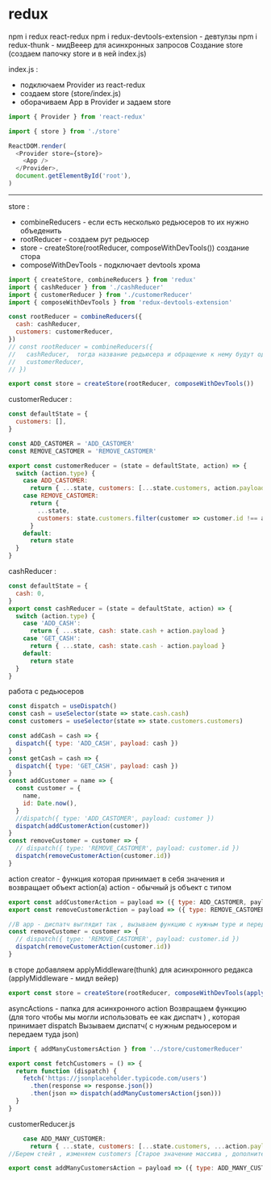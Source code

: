 # redux

npm i redux react-redux
npm i redux-devtools-extension - девтулзы
npm i redux-thunk - мидВееер для асинхронных запросов
Создание store (создаем папочку store и в ней index.js)

index.js :

- подключаем Provider из react-redux
- создаем store (store/index.js)
- оборачиваем App в Provider и задаем store

```javascript
import { Provider } from 'react-redux'

import { store } from './store'

ReactDOM.render(
  <Provider store={store}>
    <App />
  </Provider>,
  document.getElementById('root'),
)
```

---

store :

- combineReducers - если есть несколько редьюсеров то их нужно объеденить
- rootReducer - создаем рут редьюсер
- store - createStore(rootReducer, composeWithDevTools()) создание стора
- composeWithDevTools - подключает devtools хрома

```javascript
import { createStore, combineReducers } from 'redux'
import { cashReducer } from './cashReducer'
import { customerReducer } from './customerReducer'
import { composeWithDevTools } from 'redux-devtools-extension'

const rootReducer = combineReducers({
  cash: cashReducer,
  customers: customerReducer,
})
// const rootReducer = combineReducers({
//   cashReducer,  тогда название редьюсера и обращение к нему будут одинаковы
//   customerReducer,
// })

export const store = createStore(rootReducer, composeWithDevTools())
```

customerReducer :

```javascript
const defaultState = {
  customers: [],
}

const ADD_CASTOMER = 'ADD_CASTOMER'
const REMOVE_CASTOMER = 'REMOVE_CASTOMER'

export const customerReducer = (state = defaultState, action) => {
  switch (action.type) {
    case ADD_CASTOMER:
      return { ...state, customers: [...state.customers, action.payload] }
    case REMOVE_CASTOMER:
      return {
        ...state,
        customers: state.customers.filter(customer => customer.id !== action.payload),
      }
    default:
      return state
  }
}
```

cashReducer :

```javascript
const defaultState = {
  cash: 0,
}
export const cashReducer = (state = defaultState, action) => {
  switch (action.type) {
    case 'ADD_CASH':
      return { ...state, cash: state.cash + action.payload }
    case 'GET_CASH':
      return { ...state, cash: state.cash - action.payload }
    default:
      return state
  }
}
```

работа с редьюсеров

```javascript
const dispatch = useDispatch()
const cash = useSelector(state => state.cash.cash)
const customers = useSelector(state => state.customers.customers)

const addCash = cash => {
  dispatch({ type: 'ADD_CASH', payload: cash })
}
const getCash = cash => {
  dispatch({ type: 'GET_CASH', payload: cash })
}
const addCustomer = name => {
  const customer = {
    name,
    id: Date.now(),
  }
  //dispatch({ type: 'ADD_CASTOMER', payload: customer })
  dispatch(addCustomerAction(customer))
}
const removeCustomer = customer => {
  // dispatch({ type: 'REMOVE_CASTOMER', payload: customer.id })
  dispatch(removeCustomerAction(customer.id))
}
```

action creator - функция которая принимает в себя значения и возвращает объект action(a)
action - обычный js объект с типом

```javascript
export const addCustomerAction = payload => ({ type: ADD_CASTOMER, payload })
export const removeCustomerAction = payload => ({ type: REMOVE_CASTOMER, payload })

//В app - диспатч выглядит так , вызываем функцию с нужным type и передаем payload
const removeCustomer = customer => {
  // dispatch({ type: 'REMOVE_CASTOMER', payload: customer.id })
  dispatch(removeCustomerAction(customer.id))
}
```

в сторе добавляем applyMiddleware(thunk) для асинхронного редакса (applyMiddleware - мидл вейер)

```javascript
export const store = createStore(rootReducer, composeWithDevTools(applyMiddleware(thunk)))
```

asyncActions - папка для асинхронного action
Возвращаем функцию (для того чтобы мы могли использовать ее как диспатч ) , которая принимает dispatch
Вызываем диспатч( с нужным редьюсером и передаем туда json)

```javascript
import { addManyCustomersAction } from '../store/customerReducer'

export const fetchCustomers = () => {
  return function (dispatch) {
    fetch('https://jsonplaceholder.typicode.com/users')
      .then(response => response.json())
      .then(json => dispatch(addManyCustomersAction(json)))
  }
}
```

customerReducer.js

```javascript
    case ADD_MANY_CUSTOMER:
      return { ...state, customers: [...state.customers, ...action.payload] }
//Берем стейт , изменяем customers [Старое значение массива , дополнительный payload]

export const addManyCustomersAction = payload => ({ type: ADD_MANY_CUSTOMER, payload })
```
